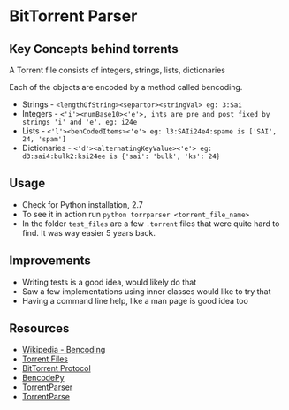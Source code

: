 # BitTorrent Parser

## Key Concepts behind torrents

A Torrent file consists of integers, strings, lists, dictionaries

Each of the objects are encoded by a method called bencoding.

 * Strings - `<lengthOfString><separtor><stringVal> eg: 3:Sai`
 * Integers - `<'i'><numBase10><'e'>, ints are pre and post fixed by strings 'i' and 'e'. eg: i24e`
 * Lists - `<'l'><benCodedItems><'e'> eg: l3:SAIi24e4:spame is ['SAI', 24, 'spam']`
 * Dictionaries - `<'d'><alternatingKeyValue><'e'> eg: d3:sai4:bulk2:ksi24ee is {'sai': 'bulk', 'ks': 24}`

 ## Usage
 * Check for Python installation, 2.7
 * To see it in action run `python torrparser <torrent_file_name>`
 * In the folder `test_files` are a few `.torrent` files that were quite hard to find. It was way easier 5 years back.

 ## Improvements
 * Writing tests is a good idea, would likely do that
 * Saw a few implementations using inner classes would like to try that
 * Having a command line help, like a man page is good idea too

 ## Resources
 * [Wikipedia - Bencoding](https://en.wikipedia.org/wiki/Bencode)
 * [Torrent Files](https://en.wikipedia.org/wiki/Torrent_file)
 * [BitTorrent Protocol](http://www.bittorrent.org/beps/bep_0003.html)
 * [BencodePy](https://github.com/eweast/BencodePy)
 * [TorrentParser](https://github.com/7sDream/torrent_parser)
 * [TorrentParse](https://github.com/jamesbroadhead/torrentparse)
